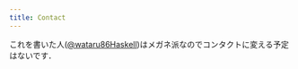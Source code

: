 ```yaml
---
title: Contact
---
```


これを書いた人([\@wataru86Haskell](https://twitter.com/wataru86Haskell))はメガネ派なのでコンタクトに変える予定はないです．
